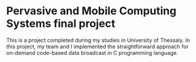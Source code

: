 # Pervasive and Mobile Computing Systems final project

This is a project completed during my studies in University of Thessaly.
In this project, my team and I implemented the straightforward approach for on-demand code-based
data broadcast in C programming language.
